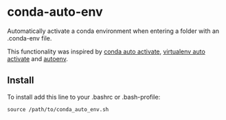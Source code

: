 # conda-auto-env

Automatically activate a conda environment when entering a folder with an 
.conda-env file.

This functionality was inspired by 
[conda auto activate](https://github.com/sotte/conda_auto_activate),
[virtualenv auto activate](https://gist.github.com/garyjohnson/394c58e22a2adfa103e2)
and [autoenv](https://github.com/kennethreitz/autoenv).

## Install

To install add this line to your .bashrc or .bash-profile:

    source /path/to/conda_auto_env.sh
